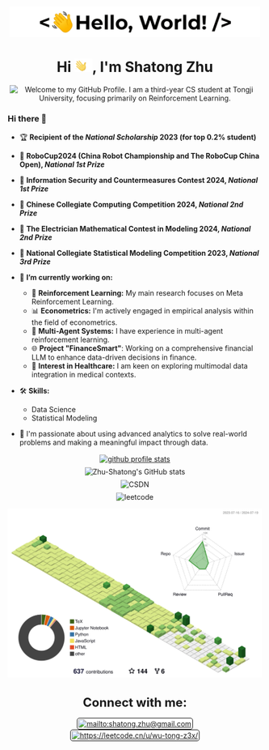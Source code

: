 <p align='center' style='margin: 16px 4px 8px;'>
    <img src="./assets/greetings.gif" alt="Hello World" />
</p>


<h1 align="center">
    Hi <img src='./assets/wave.gif' height='26' alt='there'>, I'm Shatong Zhu
</h1>

<p align='center' style='margin: 16px 4px 8px;'>
    <img src="https://readme-typing-svg.herokuapp.com?font=Fira+Code&duration=1000&pause=2000&color=54A6FF&center=true&vCenter=true&multiline=true&width=710&height=100&lines=Welcome+to+my+GitHub+Profile;I+am+a+third-year+CS+student+at+Tongji+University;focusing+primarily+on+Reinforcement+Learning" 
         alt="Welcome to my GitHub Profile. I am a third-year CS student at Tongji University, focusing primarily on Reinforcement Learning." />
</p>

<!--
- 🔭 I’m currently working on ...
- 🌱 I’m currently learning ...
- 👯 I’m looking to collaborate on ...
- 🤔 I’m looking for help with ...
- 💬 Ask me about ...
- 📫 How to reach me: ...
- 😄 Pronouns: ...
  -->
  
### Hi there 👋

- 🏆 **Recipient of the _National Scholarship_ 2023 (for top 0.2% student)**
- 🥇 **RoboCup2024 (China Robot Championship and The RoboCup China Open), _National 1st Prize_**
- 🥇 **Information Security and Countermeasures Contest 2024, _National 1st Prize_**
- 🥈 **Chinese Collegiate Computing Competition 2024, _National 2nd Prize_**
- 🥈 **The Electrician Mathematical Contest in Modeling 2024, _National 2nd Prize_**
- 🥉 **National Collegiate Statistical Modeling Competition 2023, _National 3rd Prize_**
- 🔭 **I’m currently working on:**
  - 🤖 **Reinforcement Learning:** My main research focuses on Meta Reinforcement Learning.
  - 📊 **Econometrics:** I'm actively engaged in empirical analysis within the field of econometrics.
  - 🤖 **Multi-Agent Systems:** I have experience in multi-agent reinforcement learning.
  - 🌐 **Project "FinanceSmart"**: Working on a comprehensive financial LLM to enhance data-driven decisions in finance.
  - 🏥 **Interest in Healthcare:** I am keen on exploring multimodal data integration in medical contexts.

  
- 🛠 **Skills:**
  - Data Science
  - Statistical Modeling

- 📢 I'm passionate about using advanced analytics to solve real-world problems and making a meaningful impact through data.


<p align="center" style='margin: 16px 4px 8px;'>
    <a href="https://github.com/ryo-ma/github-profile-trophy">
        <img src="https://github-profile-trophy.vercel.app/?username=Zhu-Shatong&theme=gruvbox&column=7&margin-w=2&margin-h=2&no-bg=true&no-frame=true" alt="github profile stats" />
    </a>
</p>

<p align="center" style='margin: 8px 4px;'>
    <img src="https://github-readme-stats.vercel.app/api?username=Zhu-Shatong&show_icons=true&bg_color=30,e96443,904e95&title_color=fff&text_color=fff&include_all_commits=true" alt="Zhu-Shatong's GitHub stats" />

<p align="center" style='margin: 8px 4px;'>
    <img src="https://stats.justsong.cn/api/csdn?id=zhushatong" alt="CSDN" />

<p align="center" style='margin: 8px 4px;'>
    <img src="https://stats.justsong.cn/api/leetcode?username=wu-tong-z3x&cn=true" alt="leetcode" />

![](./profile-3d-contrib/profile-green-animate.svg)

<!--
![](./profile-3d-contrib/profile-green.svg)
![](./profile-3d-contrib/profile-season-animate.svg)
![](./profile-3d-contrib/profile-season.svg)
![](./profile-3d-contrib/profile-south-season-animate.svg)
![](./profile-3d-contrib/profile-south-season.svg)
![](./profile-3d-contrib/profile-night-view.svg)
![](./profile-3d-contrib/profile-night-green.svg)
![](./profile-3d-contrib/profile-night-rainbow.svg)
![](./profile-3d-contrib/profile-gitblock.svg)
-->

<!--
<p align='center' style='margin: 16px 4px 8px;'>
    <img src="./assets/dev-working_rounded.gif" alt="working developer">
</p>
-->
<h3 align="center" style='margin: 32px 4px 8px; font-size: 24px;'>
    Connect with me:
</h3>
<p align="center" style='margin: 16px 4px 8px;'>
    <a href="mailto:shatong.zhu@gmail.com" target="blank" rel="noreferrer">
        <img align="center" src="https://www.vectorlogo.zone/logos/gmail/gmail-icon.svg" alt="mailto:shatong.zhu@gmail.com" height="30" width="30" style="background: #ffffff; border-radius: 5px; border: 1px solid #000000; margin: 0 2px; padding: 2px;" />
    </a>
    <a href="https://leetcode.cn/u/wu-tong-z3x/" target="blank" rel="noreferrer">
        <img align="center" src="https://assets.leetcode.com/static_assets/public/icons/favicon-16x16.png" alt="https://leetcode.cn/u/wu-tong-z3x/" height="30" width="30" style="background: #ffffff; border-radius: 5px; border: 1px solid #000000; margin: 0 2px; padding: 2px;" />
    </a>
</p>


